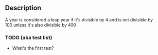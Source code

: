 ## Description
A year is considered a leap year if it's divisible by 4 and is not divisible by 100 unless it's also divisible by 400

### TODO (aka test list)
- What's the first test?


